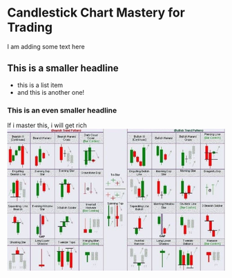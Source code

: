 # Candlestick Chart Mastery for Trading

I am adding some text here

## This is a smaller headline

* this is a list item
* and this is another one!

### This is an even smaller headline

If i master this, i will get rich
![](Candlestick-Patterns.jpg)
